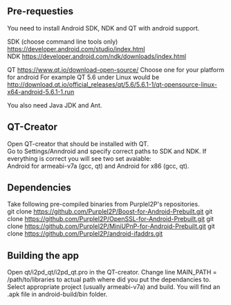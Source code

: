 Pre-requesties
--------------

You need to install Android SDK, NDK  and QT with android support.

SDK (choose command line tools only)  
https://developer.android.com/studio/index.html  
NDK 
https://developer.android.com/ndk/downloads/index.html

QT
https://www.qt.io/download-open-source/
Choose one for your platform for android
For example QT 5.6 under Linux would be
http://download.qt.io/official_releases/qt/5.6/5.6.1-1/qt-opensource-linux-x64-android-5.6.1-1.run  

You also need Java JDK and Ant.

QT-Creator
----------
Open QT-creator that should be installed with QT.  
Go to Settings/Anndroid and specify correct paths to SDK and NDK.
If everything is correct you will see two set avaiable:  
Android for armeabi-v7a (gcc, qt) and Android for x86 (gcc, qt).

Dependencies
--------------
Take following pre-compiled binaries from PurpleI2P's repositories.  
git clone https://github.com/PurpleI2P/Boost-for-Android-Prebuilt.git
git clone https://github.com/PurpleI2P/OpenSSL-for-Android-Prebuilt.git
git clone https://github.com/PurpleI2P/MiniUPnP-for-Android-Prebuilt.git
git clone https://github.com/PurpleI2P/android-ifaddrs.git


Building the app
----------------
Open qt/i2pd_qt/i2pd_qt.pro in the QT-creator.
Change line MAIN_PATH = /path/to/libraries to actual path where did you put the dependancies to.
Select appropriate project (usually armeabi-v7a) and build.
You will find an .apk file in android-build/bin folder.  


